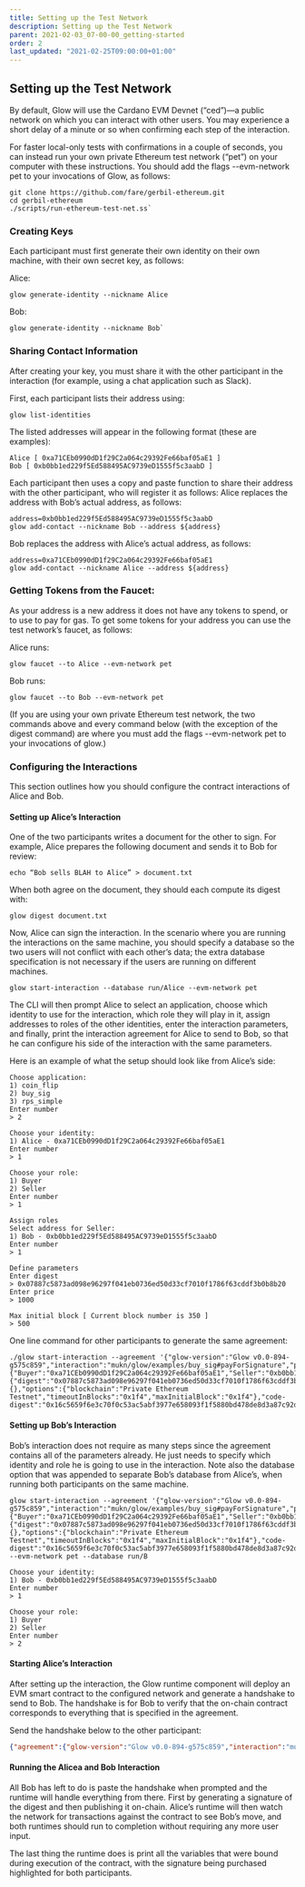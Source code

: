 ```yaml
---
title: Setting up the Test Network
description: Setting up the Test Network
parent: 2021-02-03_07-00-00_getting-started
order: 2
last_updated: "2021-02-25T09:00:00+01:00"
---
```

## Setting up the Test Network

By default, Glow will use the Cardano EVM Devnet (“ced”)—a public network on which you can interact with other users. You may experience a short delay of a minute or so when confirming each step of the interaction.

For faster local-only tests with confirmations in a couple of seconds, you can instead run your own private Ethereum test network (“pet”) on your computer with these instructions. You should add the flags --evm-network pet to your invocations of Glow, as follows:

``` shell
git clone https://github.com/fare/gerbil-ethereum.git
cd gerbil-ethereum
./scripts/run-ethereum-test-net.ss`

```

### Creating Keys
Each participant must first generate their own identity on their own machine, with their own secret key, as follows:

Alice:

``` shell
glow generate-identity --nickname Alice
```

Bob:

``` shell
glow generate-identity --nickname Bob`
```

### Sharing Contact Information

After creating your key, you must share it with the other participant in the interaction (for example, using a chat application such as Slack).

First, each participant lists their address using:

``` shellsession
glow list-identities

```

The listed addresses will appear in the following format (these are examples):

``` shellsession
Alice [ 0xa71CEb0990dD1f29C2a064c29392Fe66baf05aE1 ]
Bob [ 0xb0bb1ed229f5Ed588495AC9739eD1555f5c3aabD ]

```

Each participant then uses a copy and paste function to share their address with the other participant, who will register it as follows:
Alice replaces the address with Bob’s actual address, as follows:

``` shellsession
address=0xb0bb1ed229f5Ed588495AC9739eD1555f5c3aabD
glow add-contact --nickname Bob --address ${address}
```

Bob replaces the address with Alice’s actual address, as follows:

``` shellsession
address=0xa71CEb0990dD1f29C2a064c29392Fe66baf05aE1
glow add-contact --nickname Alice --address ${address}
```

### Getting Tokens from the Faucet:

As your address is a new address it does not have any tokens to spend, or to use to pay for gas. To get some tokens for your address you can use the test network’s faucet, as follows:

Alice runs:

``` shellsession
glow faucet --to Alice --evm-network pet
```

Bob runs:

``` shellsession
glow faucet --to Bob --evm-network pet
```

(If you are using your own private Ethereum test network, the two commands above and every command below (with the exception of the digest command) are where you must add the flags --evm-network pet to your invocations of glow.)

### Configuring the Interactions

This section outlines how you should configure the contract interactions of Alice and Bob.

#### Setting up Alice’s Interaction

One of the two participants writes a document for the other to sign. For example, Alice prepares the following document and sends it to Bob for review:

`echo “Bob sells BLAH to Alice” > document.txt`

When both agree on the document, they should each compute its digest with:

`glow digest document.txt`

Now, Alice can sign the interaction. In the scenario where you are running the interactions on the same machine, you should specify a database so the two users will not conflict with each other’s data; the extra database specification is not necessary if the users are running on different machines.

`glow start-interaction --database run/Alice --evm-network pet`

The CLI will then prompt Alice to select an application, choose which identity to use for the interaction, which role they will play in it, assign addresses to roles of the other identities, enter the interaction parameters, and finally, print the interaction agreement for Alice to send to Bob, so that he can configure his side of the interaction with the same parameters.

Here is an example of what the setup should look like from Alice’s side:

``` shellsession
Choose application:
1) coin_flip
2) buy_sig
3) rps_simple
Enter number
> 2
```

``` shellsession
Choose your identity:
1) Alice - 0xa71CEb0990dD1f29C2a064c29392Fe66baf05aE1
Enter number
> 1
```

``` shellsession
Choose your role:
1) Buyer
2) Seller
Enter number
> 1
```

``` shellsession
Assign roles
Select address for Seller:
1) Bob - 0xb0bb1ed229f5Ed588495AC9739eD1555f5c3aabD
Enter number
> 1
```

``` shellsession
Define parameters
Enter digest
> 0x07887c5873ad098e96297f041eb0736ed50d33cf7010f1786f63cddf3b0b8b20
Enter price
> 1000
```

``` shellsession
Max initial block [ Current block number is 350 ]
> 500
```

One line command for other participants to generate the same agreement:

``` shellsession
./glow start-interaction --agreement '{"glow-version":"Glow v0.0-894-g575c859","interaction":"mukn/glow/examples/buy_sig#payForSignature","participants":{"Buyer":"0xa71CEb0990dD1f29C2a064c29392Fe66baf05aE1","Seller":"0xb0bb1ed229f5Ed588495AC9739eD1555f5c3aabD"},"parameters":{"digest":"0x07887c5873ad098e96297f041eb0736ed50d33cf7010f1786f63cddf3b0b8b20","price":"0x3e8"},"reference":{},"options":{"blockchain":"Private Ethereum Testnet","timeoutInBlocks":"0x1f4","maxInitialBlock":"0x1f4"},"code-digest":"0x16c5659f6e3c70f0c53ac5abf3977e658093f1f5880bd478de8d3a87c92d9607"}'
```


#### Setting up Bob’s Interaction
Bob’s interaction does not require as many steps since the agreement contains all of the parameters already. He just needs to specify which identity and role he is going to use in the interaction. Note also the database option that was appended to separate Bob’s database from Alice’s, when running both participants on the same machine.

``` shellsession
glow start-interaction --agreement '{"glow-version":"Glow v0.0-894-g575c859","interaction":"mukn/glow/examples/buy_sig#payForSignature","participants":{"Buyer":"0xa71CEb0990dD1f29C2a064c29392Fe66baf05aE1","Seller":"0xb0bb1ed229f5Ed588495AC9739eD1555f5c3aabD"},"parameters":{"digest":"0x07887c5873ad098e96297f041eb0736ed50d33cf7010f1786f63cddf3b0b8b20","price":"0x3e8"},"reference":{},"options":{"blockchain":"Private Ethereum Testnet","timeoutInBlocks":"0x1f4","maxInitialBlock":"0x1f4"},"code-digest":"0x16c5659f6e3c70f0c53ac5abf3977e658093f1f5880bd478de8d3a87c92d9607"}' --evm-network pet --database run/B
```

``` shellsession
Choose your identity:
1) Bob - 0xb0bb1ed229f5Ed588495AC9739eD1555f5c3aabD
Enter number
> 1
```

``` shellsession
Choose your role:
1) Buyer
2) Seller
Enter number
> 2
```

#### Starting Alice’s Interaction

After setting up the interaction, the Glow runtime component will deploy an EVM smart contract to the configured network and generate a handshake to send to Bob. The handshake is for Bob to verify that the on-chain contract corresponds to everything that is specified in the agreement.

Send the handshake below to the other participant:

``` json
{"agreement":{"glow-version":"Glow v0.0-894-g575c859","interaction":"mukn/glow/examples/buy_sig#payForSignature","participants":{"Buyer":"0xa71CEb0990dD1f29C2a064c29392Fe66baf05aE1","Seller":"0xb0bb1ed229f5Ed588495AC9739eD1555f5c3aabD"},"parameters":{"digest":"0x07887c5873ad098e96297f041eb0736ed50d33cf7010f1786f63cddf3b0b8b20","price":"0x3e8"},"reference":{},"options":{"blockchain":"Private Ethereum Testnet","timeoutInBlocks":"0x1f4","maxInitialBlock":"0x1f4"},"code-digest":"0x16c5659f6e3c70f0c53ac5abf3977e658093f1f5880bd478de8d3a87c92d9607"},"contract-config":{"contract-address":"0x9533A6610DBd92fa5C9E46364b2b36b8D37C1874","code-hash":"0x30e92fcb774f9f205242dce3f112025f999f18c6d45971f4fc48ed8fa807c1d9","creation-hash":"0xb9a04dea24f5fee9b7cbb3f4446d124bc884e869195e9d91e975ad2e3bc2a30b","creation-block":"0x16de"},"published-data":"0x"}
```

#### Running the Alicea and Bob Interaction

All Bob has left to do is paste the handshake when prompted and the runtime will handle everything from there. First by generating a signature of the digest and then publishing it on-chain. Alice’s runtime will then watch the network for transactions against the contract to see Bob’s move, and both runtimes should run to completion without requiring any more user input.

The last thing the runtime does is print all the variables that were bound during execution of the contract, with the signature being purchased highlighted for both participants.

